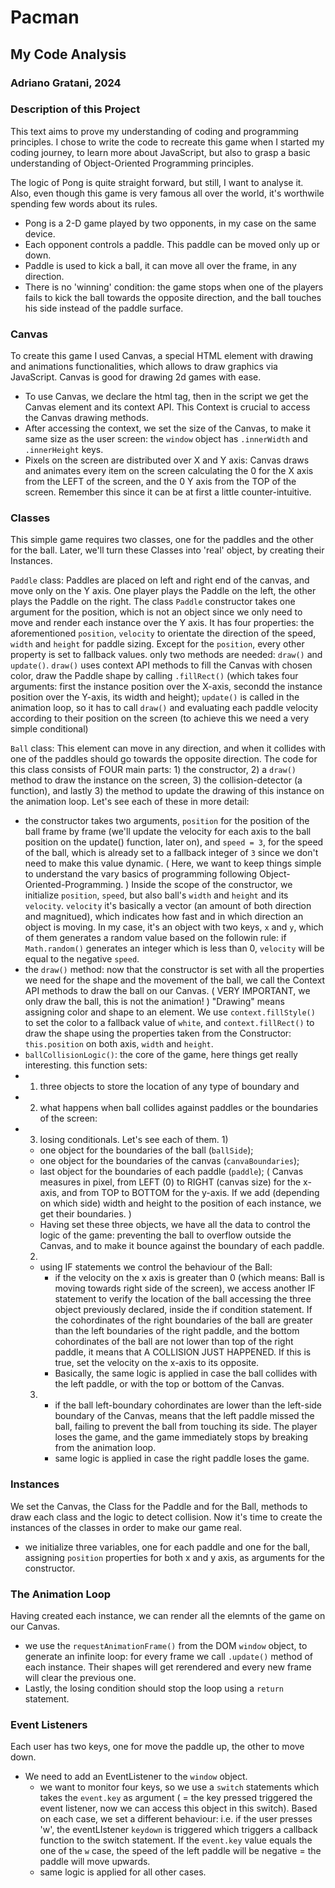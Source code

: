 # Pacman #
## My Code Analysis ##
### Adriano Gratani, 2024 ###

### Description of this Project ###

This text aims to prove my understanding of coding and programming principles.
I chose to write the code to recreate this game when I started my coding journey, to learn more about JavaScript, but also to grasp a basic understanding of Object-Oriented Programming principles. 

The logic of Pong is quite straight forward, but still, I want to analyse it. Also, even though this game is very famous all over the world, it's worthwile spending few words about its rules. 
- Pong is a 2-D game played by two opponents, in my case on the same device.
- Each opponent controls a paddle. This paddle can be moved only up or down.
- Paddle is used to kick a ball, it can move all over the frame, in any direction.
- There is no 'winning' condition: the game stops when one of the players fails to kick the ball towards the opposite direction, and the ball touches his side instead of the paddle surface.
  
### Canvas ###

To create this game I used Canvas, a special HTML element with drawing and animations functionalities, which allows to draw graphics via JavaScript. Canvas is good for drawing 2d games with ease.
- To use Canvas, we declare the html tag, then in the script we get the Canvas element and its context API. This Context is crucial to access the Canvas drawing methods.
- After accessing the context, we set the size of the Canvas, to make it same size as the user screen: the `window` object has `.innerWidth` and `.innerHeight` keys.
- Pixels on the screen are distributed over X and Y axis: Canvas draws and animates every item on the screen calculating the 0 for the X axis from the LEFT of the screen, and the 0 Y axis from the TOP of the screen. Remember this since it can be at first a little counter-intuitive.

### Classes ###

This simple game requires two classes, one for the paddles and the other for the ball. Later, we'll turn these Classes into 'real' object, by creating their Instances.

`Paddle` class:
Paddles are placed on left and right end of the canvas, and move only on the Y axis. One player plays the Paddle on the left, the other plays the Paddle on the right.
The class `Paddle` constructor takes one argument for the position, which is not an object since we only need to move and render each instance over the Y axis.
It has four properties: the aforementioned `position`, `velocity` to orientate the direction of the speed, `width` and `height` for paddle sizing.
Except for the `position`, every other property is set to fallback values.
only two methods are needed: `draw()` and `update()`.
`draw()` uses context API methods to fill the Canvas with chosen color, draw the Paddle shape by calling `.fillRect()` (which takes four arguments: first the instance position over the X-axis, secondd the instance position over the Y-axis, its width and height);
`update()` is called in the animation loop, so it has to call `draw()` and evaluating each paddle velocity according to their position on the screen (to achieve this we need a very simple conditional)

`Ball` class:
This element can move in any direction, and when it collides with one of the paddles should go towards the opposite direction. 
The code for this class consists of FOUR main parts: 1) the constructor, 2) a `draw()` method to draw the instance on the screen, 3) the collision-detector (a function), and lastly 3) the method to update the drawing of this instance on the animation loop. 
Let's see each of these in more detail:

  - the constructor takes two arguments, `position` for the position of the ball frame by frame (we'll update the velocity for each axis to the ball position on the update() function, later on), and `speed = 3`, for the speed of the ball, which is already set to a fallback integer of `3` since we don't need to make this value dynamic. ( Here, we want to keep things simple to understand the vary basics of programming following Object-Oriented-Programming. )
  Inside the scope of the constructor, we initialize `position`, `speed`, but also ball's `width` and `height` and its `velocity`. `velocity` it's basically a vector (an amount of both direction and magnitued), which indicates how fast and in which direction an object is moving. In my case, it's an object with two keys, `x` and `y`, which of them generates a random value based on the followin rule: if `Math.random()` generates an integer which is less than 0, `velocity` will be equal to the negative `speed`.
  - the `draw()` method: now that the constructor is set with all the properties we need for the shape and the movement of the ball, we call the Context API methods to draw the ball on our Canvas. ( VERY IMPORTANT, we only draw the ball, this is not the animation! )
    "Drawing" means assigning color and shape to an element. We use `context.fillStyle()` to set the color to a fallback value of `white`, and `context.fillRect()` to draw the shape using the properties taken from the Constructor: `this.position` on both axis, `width` and `height`.
  - `ballCollisionLogic()`: the core of the game, here things get really interesting. this function sets:
  - 1) three objects to store the location of any type of boundary and
  - 2) what happens when ball collides against paddles or the boundaries of the screen:
  - 3) losing conditionals.
  Let's see each of them.
       1) 
      - one object for the boundaries of the ball (`ballSide`);
      - one object for the boundaries of the canvas (`canvaBoundaries`);
      - last object for the boundaries of each paddle (`paddle`);
    ( Canvas measures in pixel, from LEFT (0) to RIGHT (canvas size) for the x-axis, and from TOP to BOTTOM for the y-axis. If we add (depending on which side) width and height  to the position of each instance, we get their boundaries. )
      - Having set these three objects, we have all the data to control the logic of the game: preventing the ball to overflow outside the Canvas, and to make it bounce against the boundary of each paddle.
       2)
      - using IF statements we control the behaviour of the Ball:
          - if the velocity on the x axis is greater than 0 (which means: Ball is moving towards right side of the screen), we access another IF statement to verify the location of the ball accessing the three object previously declared, inside the if condition statement. If the cohordinates of the right boundaries of the ball are greater than the left boundaries of the right paddle, and the bottom cohordinates of the ball are not lower than top of the right paddle, it means that A COLLISION JUST HAPPENED.
            If this is true, set the velocity on the x-axis to its opposite.
          - Basically, the same logic is applied in case the ball collides with the left paddle, or with the top or bottom of the Canvas.
       3) 
          - if the ball left-boundary cohordinates are lower than the left-side boundary of the Canvas, means that the left paddle missed the ball, failing to prevent the ball from touching its side. The player loses the game, and the game immediately stops by breaking from the animation loop.
          - same logic is applied in case the right paddle loses the game.

### Instances ###
  We set the Canvas, the Class for the Paddle and for the Ball, methods to draw each class and the logic to detect collision. Now it's time to create the instances of the classes in order to make our game real.
  - we initialize three variables, one for each paddle and one for the ball, assigning `position` properties for both x and y axis, as arguments for the constructor.

### The Animation Loop ###
  Having created each instance, we can render all the elemnts of the game on our Canvas.
  - we use the `requestAnimationFrame()` from the DOM `window` object, to generate an infinite loop: for every frame we call `.update()` method of each instance. Their shapes will get rerendered and every new frame will clear the previous one.
  - Lastly, the losing condition should stop the loop using a `return` statement.

### Event Listeners ###

  Each user has two keys, one for move the paddle up, the other to move down.
  -  We need to add an EventListener to the `window` object. 
      - we want to monitor four keys, so we use a `switch` statements which takes the `event.key` as argument ( = the key pressed triggered the event listener, now we can access this object in this switch). Based on each case, we set a different behaviour: i.e. if the user presses 'w', the eventLIstener `keydown` is triggered which  triggers a callback function to the switch statement. If the `event.key` value equals the one of the `w` case, the speed of the left paddle will be negative = the paddle will move upwards.
      - same logic is applied for all other cases.
